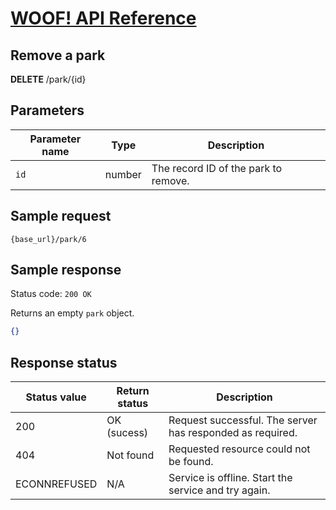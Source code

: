 # [WOOF! API Reference](overview.md#reference)
## Remove a park

**DELETE** /park/{id}

## Parameters
|Parameter name   |Type   |Description   |   
|---|---|---|
| `id`  |number   | The record ID of the park to remove. |  

## Sample request
```
{base_url}/park/6
```


## Sample response

Status code: `200 OK`

Returns an empty `park` object.

```json
{}
```

## Response status
|Status value   |Return status  |Description   |   
|---|---|---|
| 200  |OK (sucess)  | Request successful. The server has responded as required.  |  
|404|Not found|Requested resource could not be found.|
|ECONNREFUSED|N/A|Service is offline. Start the service and try again.|
